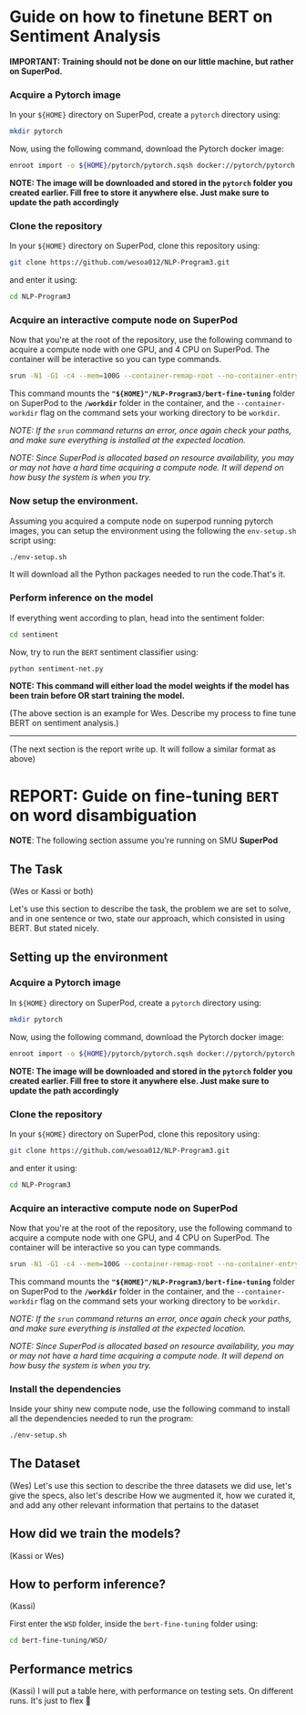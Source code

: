 # Guide on how to finetune BERT on Sentiment Analysis

**IMPORTANT: Training should not be done on our little machine, but rather on SuperPod.**

### Acquire a Pytorch image

In your `${HOME}` directory on SuperPod, create a `pytorch` directory using:

```sh
mkdir pytorch
```

Now, using the following command, download the Pytorch docker image:

```sh
enroot import -o ${HOME}/pytorch/pytorch.sqsh docker://pytorch/pytorch:latest
```

**NOTE: The image will be downloaded and stored in the `pytorch` folder you created earlier. Fill free to store it anywhere else. Just make sure to update the path accordingly**

### Clone the repository

In your `${HOME}` directory on SuperPod, clone this repository using:

```sh
git clone https://github.com/wesoa012/NLP-Program3.git
```

and enter it using:

```sh
cd NLP-Program3
```

### Acquire an interactive compute node on SuperPod

Now that you're at the root of the repository, use the following command to acquire a compute node with one GPU, and 4 CPU on SuperPod. The container will be interactive so you can type commands.

```sh
srun -N1 -G1 -c4 --mem=100G --container-remap-root --no-container-entrypoint --container-image ${HOME}/pytorch/pytorch.sqsh --container-mounts="${HOME}"/NLP-Program3/bert-fine-tuning:/workdir --container-workdir /workdir --pty bash -i
```

This command mounts the **`"${HOME}"/NLP-Program3/bert-fine-tuning`** folder on SuperPod to the **`/workdir`** folder in the container, and the `--container-workdir` flag on the command sets your working directory to be `workdir`.

*NOTE: If the `srun` command returns an error, once again check your paths, and make sure everything is installed at the expected location.*

*NOTE: Since SuperPod is allocated based on resource availability, you may or may not have a hard time acquiring a compute node. It will depend on how busy the system is when you try.*

### Now setup the environment.

Assuming you acquired a compute node on superpod running pytorch images, you can setup the environment using the following the `env-setup.sh` script using:

```sh
./env-setup.sh
```
It will download all the Python packages needed to run the code.That's it. 

### Perform inference on the model

If everything went according to plan, head into the sentiment folder:

```sh
cd sentiment
```

Now, try to run the `BERT` sentiment classifier using:

```sh
python sentiment-net.py
```

**NOTE: This command will either load the model weights if the model has been train before OR start training the model.**

(The above section is an example for Wes. Describe my process to fine tune BERT on sentiment analysis.)

---

(The next section is the report write up. It will follow a similar format as above)

# REPORT: Guide on fine-tuning `BERT` on word disambiguation

**NOTE**: The following section assume you're running on SMU **SuperPod**

## The Task

(Wes or Kassi or both)

Let's use this section to describe the task, the problem we are set to solve, and in one sentence or two, state our approach, which consisted in using BERT. But stated nicely.

## Setting up the environment

### Acquire a Pytorch image

In `${HOME}` directory on SuperPod, create a `pytorch` directory using:

```sh
mkdir pytorch
```

Now, using the following command, download the Pytorch docker image:

```sh
enroot import -o ${HOME}/pytorch/pytorch.sqsh docker://pytorch/pytorch:latest
```

**NOTE: The image will be downloaded and stored in the `pytorch` folder you created earlier. Fill free to store it anywhere else. Just make sure to update the path accordingly**

### Clone the repository

In your `${HOME}` directory on SuperPod, clone this repository using:

```sh
git clone https://github.com/wesoa012/NLP-Program3.git
```

and enter it using:

```sh
cd NLP-Program3
```

### Acquire an interactive compute node on SuperPod

Now that you're at the root of the repository, use the following command to acquire a compute node with one GPU, and 4 CPU on SuperPod. The container will be interactive so you can type commands.

```sh
srun -N1 -G1 -c4 --mem=100G --container-remap-root --no-container-entrypoint --container-image ${HOME}/pytorch/pytorch.sqsh --container-mounts="${HOME}"/NLP-Program3/bert-fine-tuning:/workdir --container-workdir /workdir --pty bash -i
```

This command mounts the **`"${HOME}"/NLP-Program3/bert-fine-tuning`** folder on SuperPod to the **`/workdir`** folder in the container, and the `--container-workdir` flag on the command sets your working directory to be `workdir`.

*NOTE: If the `srun` command returns an error, once again check your paths, and make sure everything is installed at the expected location.*

*NOTE: Since SuperPod is allocated based on resource availability, you may or may not have a hard time acquiring a compute node. It will depend on how busy the system is when you try.*

### Install the dependencies

Inside your shiny new compute node, use the following command to install all the dependencies needed to run the program:

```sh
./env-setup.sh
```


## The Dataset

(Wes)
Let's use this section to describe the three datasets we did use, let's give the specs, also let's describe How we augmented it, how we curated it, and add any other relevant information that pertains to the dataset

## How did we train the models?

(Kassi or Wes)

## How to perform inference?

(Kassi)

First enter the `WSD` folder, inside the `bert-fine-tuning` folder using:

```sh
cd bert-fine-tuning/WSD/
```

## Performance metrics

(Kassi)
I will put a table here, with performance on testing sets. On different runs. It's just to flex 💪
